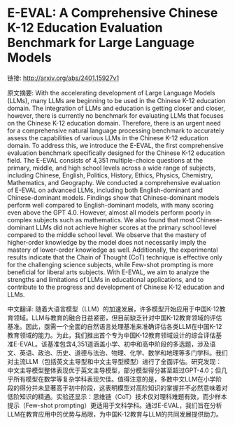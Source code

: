 # E-EVAL: A Comprehensive Chinese K-12 Education Evaluation Benchmark for Large Language Models

链接: http://arxiv.org/abs/2401.15927v1

原文摘要:
With the accelerating development of Large Language Models (LLMs), many LLMs
are beginning to be used in the Chinese K-12 education domain. The integration
of LLMs and education is getting closer and closer, however, there is currently
no benchmark for evaluating LLMs that focuses on the Chinese K-12 education
domain. Therefore, there is an urgent need for a comprehensive natural language
processing benchmark to accurately assess the capabilities of various LLMs in
the Chinese K-12 education domain. To address this, we introduce the E-EVAL,
the first comprehensive evaluation benchmark specifically designed for the
Chinese K-12 education field. The E-EVAL consists of 4,351 multiple-choice
questions at the primary, middle, and high school levels across a wide range of
subjects, including Chinese, English, Politics, History, Ethics, Physics,
Chemistry, Mathematics, and Geography. We conducted a comprehensive evaluation
of E-EVAL on advanced LLMs, including both English-dominant and
Chinese-dominant models. Findings show that Chinese-dominant models perform
well compared to English-dominant models, with many scoring even above the GPT
4.0. However, almost all models perform poorly in complex subjects such as
mathematics. We also found that most Chinese-dominant LLMs did not achieve
higher scores at the primary school level compared to the middle school level.
We observe that the mastery of higher-order knowledge by the model does not
necessarily imply the mastery of lower-order knowledge as well. Additionally,
the experimental results indicate that the Chain of Thought (CoT) technique is
effective only for the challenging science subjects, while Few-shot prompting
is more beneficial for liberal arts subjects. With E-EVAL, we aim to analyze
the strengths and limitations of LLMs in educational applications, and to
contribute to the progress and development of Chinese K-12 education and LLMs.

中文翻译:
随着大语言模型（LLM）的加速发展，许多模型开始应用于中国K-12教育领域。LLM与教育的融合日益紧密，但目前缺乏针对中国K-12教育领域的评估基准。因此，亟需一个全面的自然语言处理基准来准确评估各类LLM在中国K-12教育领域的能力。为此，我们推出首个专为中国K-12教育领域设计的综合评估基准E-EVAL。该基准包含4,351道涵盖小学、初中和高中阶段的多选题，涉及语文、英语、政治、历史、道德与法治、物理、化学、数学和地理等多门学科。我们对主流LLM（包括英文主导型和中文主导型模型）进行了全面评估。研究发现：中文主导模型整体表现优于英文主导模型，部分模型得分甚至超过GPT-4.0；但几乎所有模型在数学等复杂学科表现欠佳。值得注意的是，多数中文LLM在小学阶段的得分并未显著高于初中阶段，这表明模型对高阶知识的掌握并不必然意味着对低阶知识的精通。实验还显示：思维链（CoT）技术仅对理科难题有效，而少样本提示（Few-shot prompting）更适用于文科学科。通过E-EVAL，我们旨在分析LLM在教育应用中的优势与局限，为中国K-12教育与LLM的共同发展提供助力。
